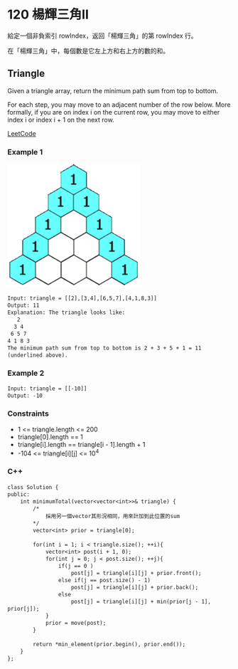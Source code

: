 # 120 楊輝三角II

給定一個非負索引 rowIndex，返回「楊輝三角」的第 rowIndex 行。

在「楊輝三角」中，每個數是它左上方和右上方的數的和。

##  Triangle

Given a triangle array, return the minimum path sum from top to bottom.

For each step, you may move to an adjacent number of the row below. More formally, if you are on index i on the current row, you may move to either index i or index i + 1 on the next row.

[LeetCode](https://leetcode.cn/problems/triangle/)

### Example 1

<img src="img/119.gif" width = "300"/>

```
Input: triangle = [[2],[3,4],[6,5,7],[4,1,8,3]]
Output: 11
Explanation: The triangle looks like:
   2
  3 4
 6 5 7
4 1 8 3
The minimum path sum from top to bottom is 2 + 3 + 5 + 1 = 11 (underlined above).
```

### Example 2

```
Input: triangle = [[-10]]
Output: -10
``` 

### Constraints

* 1 <= triangle.length <= 200
* triangle[0].length == 1
* triangle[i].length == triangle[i - 1].length + 1
* -104 <= triangle[i][j] <= 10<sup>4</sup>
 
### C++ 

```
class Solution {
public:
    int minimumTotal(vector<vector<int>>& triangle) {
        /*
            採用另一個vector其形況相同，用來計加到此位置的sum
        */
        vector<int> prior = triangle[0];

        for(int i = 1; i < triangle.size(); ++i){
            vector<int> post(i + 1, 0);
            for(int j = 0; j < post.size(); ++j){
                if(j == 0 )
                    post[j] = triangle[i][j] + prior.front();
                else if(j == post.size() - 1)
                    post[j] = triangle[i][j] + prior.back();
                else    
                    post[j] = triangle[i][j] + min(prior[j - 1], prior[j]);
            }
            prior = move(post);
        }

        return *min_element(prior.begin(), prior.end());
    }
}; 
```
